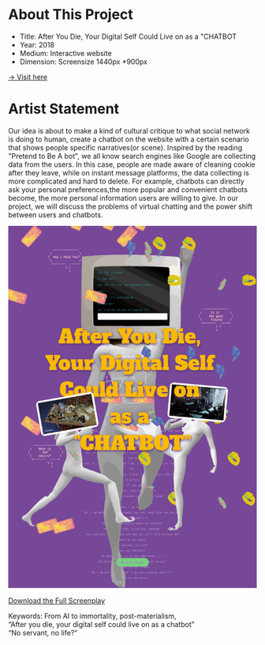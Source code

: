 
# About This Project
- Title: After You Die, Your Digital Self Could Live on as a "CHATBOT
- Year: 2018
- Medium: Interactive website
- Dimension: Screensize 1440px *900px

[-> Visit here](https://uglykiki.github.io/bot-lives/)

# Artist Statement
Our idea is about to make a kind of cultural critique to what social network is doing to human, create a chatbot on the website with a certain scenario that shows people specific narratives(or scene).
Inspired by the reading "Pretend to Be A bot", we all know search engines like Google are collecting data from the users. In this case, people are made aware of cleaning cookie after they leave, while on instant message platforms, the data collecting is more complicated and hard to delete. For example, chatbots can directly ask your personal preferences,the more popular and convenient chatbots become, the more personal information users are willing to give. In our project, we will discuss the problems of virtual chatting and the power shift between users and chatbots.



![screenshot](/screenshots/screenshot1.png)

[Download the Full Screenplay](https://drive.google.com/file/d/1RiZ9lcOW8hhINbpzCF2uRtw8yJ5NU2cS/view?usp=sharing)

Keywords: From AI to immortality, post-materialism, <br>
“After you die, your digital self could live on as a chatbot”<br>
“No servant, no life?”<br>


